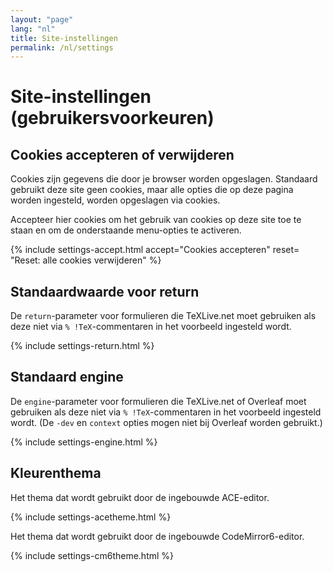 ```yaml
---
layout: "page"
lang: "nl"
title: Site-instellingen
permalink: /nl/settings
---
```

# Site-instellingen (gebruikersvoorkeuren)

## Cookies accepteren of verwijderen

Cookies zijn gegevens die door je browser worden opgeslagen.
Standaard gebruikt deze site geen cookies, maar alle opties die op deze pagina worden ingesteld, worden opgeslagen via cookies.

Accepteer hier cookies om het gebruik van cookies op deze site toe te staan en om de onderstaande menu-opties te activeren.

{% include settings-accept.html 
   accept="Cookies accepteren"
   reset= "Reset: alle cookies verwijderen"
%}

## Standaardwaarde voor return
De `return`-parameter voor formulieren die TeXLive.net moet gebruiken als deze niet via `% !TeX`-commentaren in het voorbeeld ingesteld wordt.

{% include settings-return.html %}


## Standaard engine
De `engine`-parameter voor formulieren die TeXLive.net of Overleaf moet gebruiken als deze niet via `% !TeX`-commentaren in het voorbeeld ingesteld wordt.
(De `-dev` en `context` opties mogen niet bij Overleaf worden gebruikt.)

{% include settings-engine.html %}


## Kleurenthema
Het thema dat wordt gebruikt door de ingebouwde ACE-editor.

{% include settings-acetheme.html %}

Het thema dat wordt gebruikt door de ingebouwde CodeMirror6-editor.

{% include settings-cm6theme.html %}
